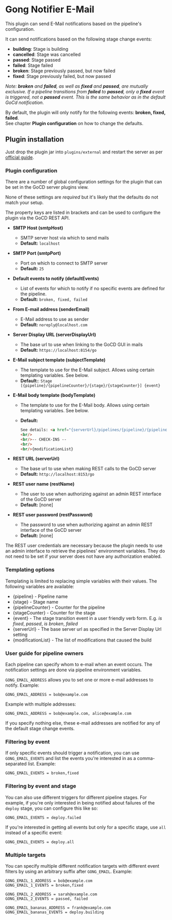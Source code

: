 # Gong Notifier E-Mail

This plugin can send E-Mail notifications based on the pipeline's configuration.

It can send notifications based on the following stage change events:

* **building**: Stage is building
* **cancelled**: Stage was cancelled
* **passed**: Stage passed
* **failed**: Stage failed
* **broken**: Stage previously passed, but now failed
* **fixed**: Stage previously failed, but now passed

*Note: **broken** and **failed**, as well as **fixed** and **passed**, are mutually exclusive. If a pipeline transitions from **failed**
to **passed**, only a **fixed** event is triggered, not a **passed** event. This is the same behavior as in the default
 GoCd notification.*

By default, the plugin will only notify for the following events: **broken, fixed, failed**.  
See chapter **Plugin configuration** on how to change the defaults.

## Plugin installation

Just drop the plugin jar into ```plugins/external``` and restart the server as per
[official guide](https://docs.gocd.org/current/extension_points/plugin_user_guide.html).

### Plugin configuration

There are a number of global configuration settings for the plugin that can be set in the GoCD server plugins view.

None of these settings are *required* but it's likely that the defaults do not match your setup.

The property keys are listed in brackets and can be used to configure the plugin via the GoCD REST API.

* **SMTP Host (smtpHost)**
  * SMTP server host via which to send mails
  * **Default:** ```localhost```
* **SMTP Port (smtpPort)**
  * Port on which to connect to SMTP server
  * **Default:** ```25```
* **Default events to notify (defaultEvents)**
  * List of events for which to notify if no specific events are defined for the pipeline.
  * **Default:** ```broken, fixed, failed```  
* **From E-mail address (senderEmail)**
  * E-Mail address to use as sender
  * **Default:** ```noreply@localhost.com```
* **Server Display URL (serverDisplayUrl)**
  * The base url to use when linking to the GoCD GUI in mails
  * **Default:** ```https://localhost:8154/go```
* **E-Mail subject template (subjectTemplate)**
  * The template to use for the E-Mail subject. Allows using certain templating variables. See below.
  * **Default:**: ```Stage [{pipeline}/{pipelineCounter}/{stage}/{stageCounter}] {event}```
* **E-Mail body template (bodyTemplate)**
  * The template to use for the E-Mail body. Allows using certain templating variables. See below.
  * **Default:**

    ```html
    See details: <a href="{serverUrl}/pipelines/{pipeline}/{pipelineCounter}/{stage}/{stageCounter}">{serverUrl}/pipelines/{pipeline}/{pipelineCounter}/{stage}/{stageCounter}</a>
    <br/>
    <br/>-- CHECK-INS --
    <br/>
    <br/>{modificationList}
    ```

* **REST URL (serverUrl)**
  * The base url to use when making REST calls to the GoCD server
  * **Default:** ```http://localhost:8153/go```
* **REST user name (restName)**
  * The user to use when authorizing against an admin REST interface of the GoCD server
  * **Default:** [none]
* **REST user password (restPassword)**
  * The password to use when authorizing against an admin REST interface of the GoCD server
  * **Default:** [none]
  
The REST user credentials are necessary because the plugin needs to use an admin interface to retrieve the pipelines' environment
variables. They do not need to be set if your server does not have any authorization enabled.

### Templating options

Templating is limited to replacing simple variables with their values. The following variables are available:

* {pipeline} - Pipeline name
* {stage} - Stage name
* {pipelineCounter} - Counter for the pipeline
* {stageCounter} - Counter for the stage
* {event} - The stage transition event in a user friendly verb form. E.g. *is fixed*, *passed*, *is broken*, *failed*
* {serverUrl} - The base server url as specified in the Server Display Url setting
* {modificationList} - The list of modifications that caused the build

### User guide for pipeline owners

Each pipeline can specify whom to e-mail when an event occurs.
The notification settings are done via pipeline environment variables.

```GONG_EMAIL_ADDRESS``` allows you to set one or more e-mail addresses to notify. Example:

```text
GONG_EMAIL_ADDRESS = bob@example.com
```

Example with multiple addresses:

```text
GONG_EMAIL_ADDRESS = bob@example.com, alice@example.com
```

If you specify nothing else, these e-mail addresses are notified for any of the default stage change events.

### Filtering by event

If only specific events should trigger a notification, you can use ```GONG_EMAIL_EVENTS``` and list the events
you're interested in as a comma-separated list. Example:

```text
GONG_EMAIL_EVENTS = broken,fixed
```

### Filtering by event and stage

You can also use different triggers for different pipeline stages. For example, if you're only interested in being notified
about failures of the `deploy` stage, you can configure this like so:

```text
GONG_EMAIL_EVENTS = deploy.failed
```

If you're interested in getting all events but only for a specific stage, use `all` instead of a specific event:

```text
GONG_EMAIL_EVENTS = deploy.all
```

### Multiple targets

You can specify multiple different notification targets with different event filters by using an arbitrary suffix after
```GONG_EMAIL```. Example:

```text
GONG_EMAIL_1_ADDRESS = bob@example.com
GONG_EMAIL_1_EVENTS = broken,fixed

GONG_EMAIL_2_ADDRESS = sarah@example.com
GONG_EMAIL_2_EVENTS = passed, failed

GONG_EMAIL_bananas_ADDRESS = frank@example.com
GONG_EMAIL_bananas_EVENTS = deploy.building
```
